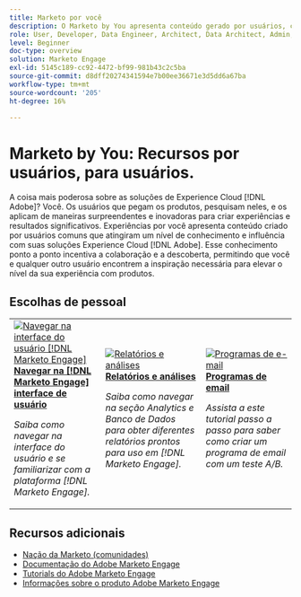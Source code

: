 ```yaml
---
title: Marketo por você
description: O Marketo by You apresenta conteúdo gerado por usuários, criado por pessoas comuns que atingiram um nível de expertise e influência com o seu conhecimento do Adobe Marketo.
role: User, Developer, Data Engineer, Architect, Data Architect, Admin, Leader
level: Beginner
doc-type: overview
solution: Marketo Engage
exl-id: 5145c189-cc92-4472-bf99-981b43c2c5ba
source-git-commit: d8dff20274341594e7b00ee36671e3d5dd6a67ba
workflow-type: tm+mt
source-wordcount: '205'
ht-degree: 16%

---
```


# Marketo by You: Recursos por usuários, para usuários.

A coisa mais poderosa sobre as soluções de Experience Cloud [!DNL Adobe]? Você. Os usuários que pegam os produtos, pesquisam neles, e os aplicam de maneiras surpreendentes e inovadoras para criar experiências e resultados significativos. Experiências por você apresenta conteúdo criado por usuários comuns que atingiram um nível de conhecimento e influência com suas soluções Experience Cloud [!DNL Adobe]. Esse conhecimento ponto a ponto incentiva a colaboração e a descoberta, permitindo que você e qualquer outro usuário encontrem a inspiração necessária para elevar o nível da sua experiência com produtos.

<div id="recs-overview-body-1"></div>
<div id="recs-overview-body-2"></div>
<div id="recs-overview-body-3"></div>
<div id="recs-overview-body-4"></div>
<div id="recs-overview-body-5"></div>
<div id="recs-overview-body-6"></div>

<div id="staff-picks-section">

## Escolhas de pessoal

<table>
<tr>
  <td>
    <a href="/help/marketo/fundamentals/ui-navigation.md">
      <img alt="Navegar na interface do usuário [!DNL Marketo Engage]" src="https://video.tv.adobe.com/v/3450431?format=jpeg&captions=por_br" />
    </a>
    <div>
      <a href="/help/marketo/fundamentals/ui-navigation.md">
    <strong>Navegar na [!DNL Marketo Engage] interface de usuário</strong>
    </a>
    </div>
    <p>
    <em>Saiba como navegar na interface do usuário e se familiarizar com a plataforma [!DNL Marketo Engage].</em>
    <p>
  </td>
  <td>
    <a href="/help/marketo/reporting/reporting-and-analytics.md">
      <img alt="Relatórios e análises" src="https://video.tv.adobe.com/v/3446425?format=jpeg&captions=por_br" />
    </a>
    <div>
      <a href="/help/marketo/reporting/reporting-and-analytics.md">
    <strong>Relatórios e análises</strong>
    </a>
    </div>
    <p>
    <em>Saiba como navegar na seção Analytics e Banco de Dados para obter diferentes relatórios prontos para uso em [!DNL Marketo Engage].</em>
    <p>
  </td>
  <td>
    <a href="/help/marketo/programs/email-programs.md">
      <img alt="Programas de e-mail" src="https://video.tv.adobe.com/v/3453372?format=jpeg&captions=por_br" />
    </a>
    <div>
      <a href="/help/marketo/programs/email-programs.md">
    <strong>Programas de email</strong>
    </a>
    </div>
    <p>
    <em>Assista a este tutorial passo a passo para saber como criar um programa de email com um teste A/B.</em>
    <p>
  </td>
</tr>
</table>

</div>

## Recursos adicionais

* [Nação da Marketo (comunidades)](https://nation.marketo.com/)
* [Documentação do Adobe Marketo Engage](https://experienceleague.adobe.com/docs/marketo-engage.html?lang=pt-BR)
* [Tutorials do Adobe Marketo Engage](https://experienceleague.adobe.com/docs/marketo-learn/tutorials/overview.html?lang=pt-BR)
* [Informações sobre o produto Adobe Marketo Engage](https://business.adobe.com/br/products/marketo/adobe-marketo.html)
